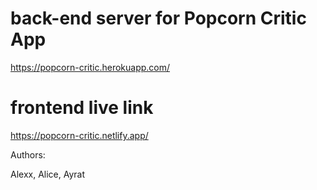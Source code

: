 # back-end server for Popcorn Critic App

https://popcorn-critic.herokuapp.com/

# frontend live link

https://popcorn-critic.netlify.app/

Authors:

Alexx,
Alice,
Ayrat

